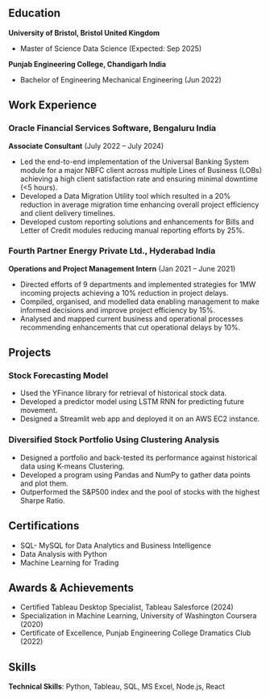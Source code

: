 
## Education

**University of Bristol, Bristol United Kingdom**
- Master of Science Data Science (Expected: Sep 2025)

**Punjab Engineering College, Chandigarh India**
- Bachelor of Engineering Mechanical Engineering (Jun 2022)

## Work Experience

### Oracle Financial Services Software, Bengaluru India
**Associate Consultant** (July 2022 – July 2024)
- Led the end-to-end implementation of the Universal Banking System module for a major NBFC client across multiple Lines of Business (LOBs) achieving a high client satisfaction rate and ensuring minimal downtime (<5 hours).
- Developed a Data Migration Utility tool which resulted in a 20% reduction in average migration time enhancing overall project efficiency and client delivery timelines.
- Developed custom reporting solutions and enhancements for Bills and Letter of Credit modules reducing manual reporting efforts by 25%.

### Fourth Partner Energy Private Ltd., Hyderabad India
**Operations and Project Management Intern** (Jan 2021 – June 2021)
- Directed efforts of 9 departments and implemented strategies for 1MW incoming projects achieving a 10% reduction in project delays.
- Compiled, organised, and modelled data enabling management to make informed decisions and improve project efficiency by 15%.
- Analysed and mapped current business and operational processes recommending enhancements that cut operational delays by 10%.
                                                                              
## Projects

### Stock Forecasting Model
- Used the YFinance library for retrieval of historical stock data.
- Developed a predictor model using LSTM RNN for predicting future movement.
- Designed a Streamlit web app and deployed it on an AWS EC2 instance.

### Diversified Stock Portfolio Using Clustering Analysis
- Designed a portfolio and back-tested its performance against historical data using K-means Clustering.
- Developed a program using Pandas and NumPy to gather data points and plot them.
- Outperformed the S&P500 index and the pool of stocks with the highest Sharpe Ratio.

## Certifications
- SQL- MySQL for Data Analytics and Business Intelligence
- Data Analysis with Python
- Machine Learning for Trading

## Awards & Achievements
- Certified Tableau Desktop Specialist, Tableau Salesforce (2024)
- Specialization in Machine Learning, University of Washington Coursera (2020)
- Certificate of Excellence, Punjab Engineering College Dramatics Club (2022)

## Skills
**Technical Skills**: Python, Tableau, SQL, MS Excel, Node.js, React
